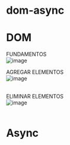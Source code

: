 # dom-async

# DOM <br>
FUNDAMENTOS <br>
![image](https://github.com/DennisCatana/dom-async/assets/150082943/dcce4653-444b-439d-a892-d3c14de527f1)

AGREGAR ELEMENTOS <br>
![image](https://github.com/DennisCatana/dom-async/assets/139184732/f7936de8-61d0-4078-89b0-ef4eddcaa6b2) <br> <br>

ELIMINAR ELEMENTOS <br>
![image](https://github.com/DennisCatana/dom-async/assets/139184732/97755c05-24eb-462f-817c-6450ca672f51) <br> <br>


# Async
